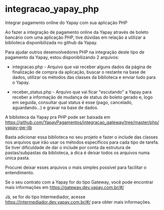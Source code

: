 # integracao_yapay_php
Integrar pagamento online do Yapay com sua aplicação PHP

Ao fazer a integração de pagamento online da Yapay através de boleto bancário com uma aplicação PHP, tive dúvidas em relação a utilizar a biblioteca disponibilizada no github da Yapay.

Para ajudar outros desenvolvedores PHP na integração deste tipo de pagamento da Yapay, estou disponibilizando 2 arquivos:
- integracao.php - Arquivo que vai receber alguns dados da página de finalização de compra da aplicação, buscar o restante na base de dados, utilizar os métodos das classes da biblioteca e enviar tudo para o Yapay.

- receber_status.php - Arquivo que vai ficar "escutando" a Yapay para receber a informação de mudança de status do boleto gerado e, logo em seguida, consultar qual status é esse (pago, cancelado, aguardando...) e gravar na base de dados.

A biblioteca da Yapay pra PHP pode ser baixada em https://github.com/YapayPagamentos/integracao_gateway/tree/master/php/yapay-gw-lib

Basta adicionar essa biblioteca no seu projeto e fazer o include das classes nos arquivos que irão usar os métodos específicos para cada tipo de tarefa.
Se tiver dificuldade de dar o include por conta da estrutura de pastas/subpastas da biblioteca, a dica é deixar todos os arquivos numa única pasta.

Procurei deixar esses arquivos o mais simples possível para facilitar o entendimento.

Se o seu contrato com a Yapay for do tipo Gateway, você pode encontrar mais informações em https://gateway.dev.yapay.com.br/#/

Já, se for do tipo Intermediador, acesse https://intermediador.dev.yapay.com.br/#/ para obter mais informações.
